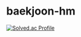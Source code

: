 # baekjoon-hm
[![Solved.ac Profile](http://mazassumnida.wtf/api/v2/generate_badge?boj=heau0105)](https://solved.ac/heau0105/)
